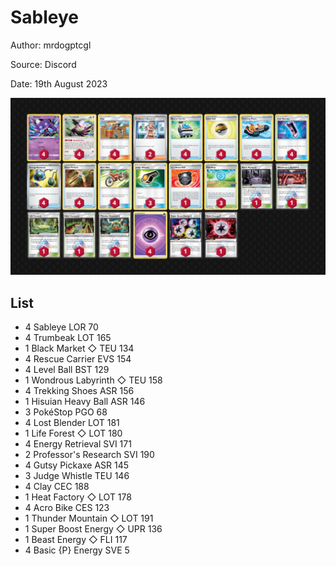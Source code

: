 # Sableye

Author: mrdogptcgl

Source: Discord

Date: 19th August 2023

![decklist](../../images/OBF/Sableye/1-%20Sableye.png)

## List

* 4 Sableye LOR 70
* 4 Trumbeak LOT 165
* 1 Black Market ◇ TEU 134
* 4 Rescue Carrier EVS 154
* 4 Level Ball BST 129
* 1 Wondrous Labyrinth ◇ TEU 158
* 4 Trekking Shoes ASR 156
* 1 Hisuian Heavy Ball ASR 146
* 3 PokéStop PGO 68
* 4 Lost Blender LOT 181
* 1 Life Forest ◇ LOT 180
* 4 Energy Retrieval SVI 171
* 2 Professor's Research SVI 190
* 4 Gutsy Pickaxe ASR 145
* 3 Judge Whistle TEU 146
* 4 Clay CEC 188
* 1 Heat Factory ◇ LOT 178
* 4 Acro Bike CES 123
* 1 Thunder Mountain ◇ LOT 191
* 1 Super Boost Energy ◇ UPR 136
* 1 Beast Energy ◇ FLI 117
* 4 Basic {P} Energy SVE 5

